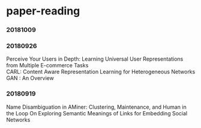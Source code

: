# paper-reading
  
### 20181009

### 20180926
Perceive Your Users in Depth: Learning Universal User Representations from Multiple E-commerce Tasks  
CARL: Content Aware Representation Learning for Heterogeneous Networks
GAN : An Overview
### 20180919
Name Disambiguation in AMiner: Clustering, Maintenance, and Human in the Loop 
On Exploring Semantic Meanings of Links for Embedding Social Networks
